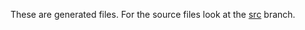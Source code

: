 These are generated files. For the source files look at the [src](https://github.com/ocboogie/ocboogie.github.io/tree/src) branch.
